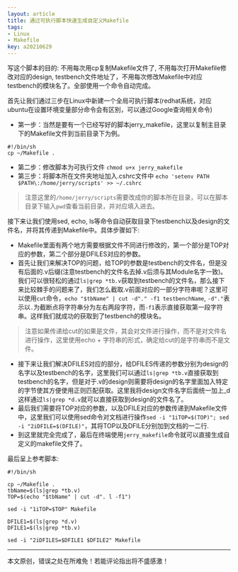 ```yaml
---
layout: article
title: 通过可执行脚本快速生成自定义Makefile
tags: 
- Linux
- Makefile
key: a20210629
---
```


写这个脚本的目的: 不用每次用cp复制Makefile文件了, 不用每次打开Makefile修改对应的design, testbench文件地址了，不用每次修改Makefile中对应testbench的模块名了。全部使用一个命令自动完成。

<!--more-->

首先让我们通过三步在Linux中新建一个全局可执行脚本(redhat系统，对应ubuntu在设置环境变量部分命令会有区别，可以通过Google查询相关命令)
* 第一步：当然是要有一个已经写好的脚本jerry_makefile，这里以复制主目录下的Makefile文件到当前目录下为例。

```
#!/bin/sh
cp ~/Makefile .
```

* 第二步：修改脚本为可执行文件 `chmod u+x jerry_makefile`
* 第三步：将脚本所在文件夹地址加入.cshrc文件中 `echo 'setenv PATH $PATH\:/home/jerry/scripts' >> ~/.cshrc`

> 注意这里的`/home/jerry/scripts`需要改成你的脚本所在目录，可以在脚本目录下输入`pwd`查看当前目录，并对应填入进去。

接下来让我们使用sed, echo, ls等命令自动获取目录下testbench以及design的文件名，并将其传递到Makefile中。具体步骤如下: 
* Makefile里面有两个地方需要根据文件不同进行修改的，第一个部分是TOP对应的参数，第二个部分是DFILES对应的参数。
* 首先让我们来解决TOP的问题，给TOP的参数是testbench的文件名，但是没有后面的.v后缀(注意testbench的文件名去掉.v后须与其Module名字一致)。我们可以很轻松的通过`ls|grep *tb.v`获取到testbench的文件名，那么接下来比较棘手的问题来了，我们怎么截取.v前面对应的一部分字符串呢？这里可以使用`cut`命令，`echo "$tbName" | cut -d"." -f1 testbenchName`, `-d"."`表示以`.`为截断点将字符串分为左右两段字符，而`-f1`表示直接获取第一段字符串。这样我们就成功的获取到了testbench的模块名。
> 注意如果传递给cut的如果是文件，其会对文件进行操作，而不是对文件名进行操作，这里使用echo + 字符串的形式，确定给cut的是字符串而不是文件。
* 接下来让我们解决DFILES对应的部分，给DFILES传递的参数分别为design的名字以及testbench的名字，这里我们可以通过`ls|grep *tb.v`直接获取到testbench的名字，但是对于.v的design则需要将design的名字里面加入特定的字节使其方便使用正则匹配获取。这里我将design文件名字后面统一加上_d这样通过`ls|grep *d.v`就可以直接获取到design的文件名了。
* 最后我们需要将TOP对应的参数，以及DFILE对应的参数传递到Makefile文件中，这里我们可以使用sed命令对文档进行操作`sed -i "1iTOP=$(TOP)"; sed -i "2iDFILE=$(DFILE)"`，其将TOP以及DFILE分别加到文档的一二行.
* 到这里就完全完成了，最后在终端使用`jerry_makefile`命令就可以直接生成自定义的makefile文件了。

最后呈上参考脚本:

```
#!/bin/sh

cp ~/Makefile .
tbName=$(ls|grep *tb.v)
TOP=$(echo "$tbName" | cut -d". l -f1")

sed -i "1iTOP=$TOP" Makefile

DFILE1=$(ls|grep *d.v)
DFILE1=$(ls|grep *tb.v)

sed -i "2iDFILES=$DFILE1 $DFILE2" Makefile
```
---
本文原创，错误之处在所难免！若能评论指出将不盛感激！
